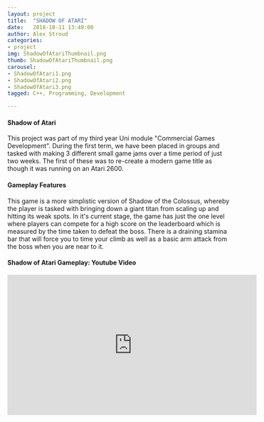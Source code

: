 ```yaml
---
layout: project
title:  "SHADOW OF ATARI"
date:   2018-10-11 13:40:00
author: Alex Stroud
categories:
- project
img: ShadowOfAtariThumbnail.png
thumb: ShadowOfAtariThumbnail.png
carousel:
- ShadowOfAtari1.png
- ShadowOfAtari2.png
- ShadowOfAtari3.png
tagged: C++, Programming, Development

---
```


#### Shadow of Atari

This project was part of my third year Uni module "Commercial Games Development". During the first term, we have been placed in groups and tasked with making 3 different small game jams over a time period of just two weeks. The first of these was to re-create a modern game title as though it was running on an Atari 2600.


#### Gameplay Features

This game is a more simplistic version of Shadow of the Colossus, whereby the player is tasked with bringing down a giant titan from scaling up and hitting its weak spots. In it's current stage, the game has just the one level where players can compete for a high score on the leaderboard which is measured by the time taken to defeat the boss. There is a draining stamina bar that will force you to time your climb as well as a basic arm attack from the boss when you are near to it.


#### Shadow of Atari Gameplay: Youtube Video
<iframe width="560" height="315" src="https://www.youtube.com/embed/XGFyR9oi8n4" frameborder="0" allow="accelerometer; autoplay; encrypted-media; gyroscope; picture-in-picture" allowfullscreen></iframe>

